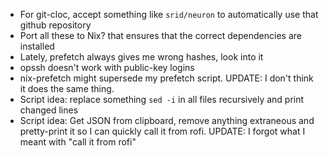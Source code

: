 * For git-cloc, accept something like `srid/neuron` to automatically use that github repository
* Port all these to Nix? that ensures that the correct dependencies are installed
* Lately, prefetch always gives me wrong hashes, look into it
* opssh doesn't work with public-key logins
* nix-prefetch might supersede my prefetch script. UPDATE: I don't think it does the same thing.
* Script idea: replace something `sed -i` in all files recursively and print changed lines
* Script idea: Get JSON from clipboard, remove anything extraneous and pretty-print it so I can quickly call it from rofi. UPDATE: I forgot what I meant with "call it from rofi"
